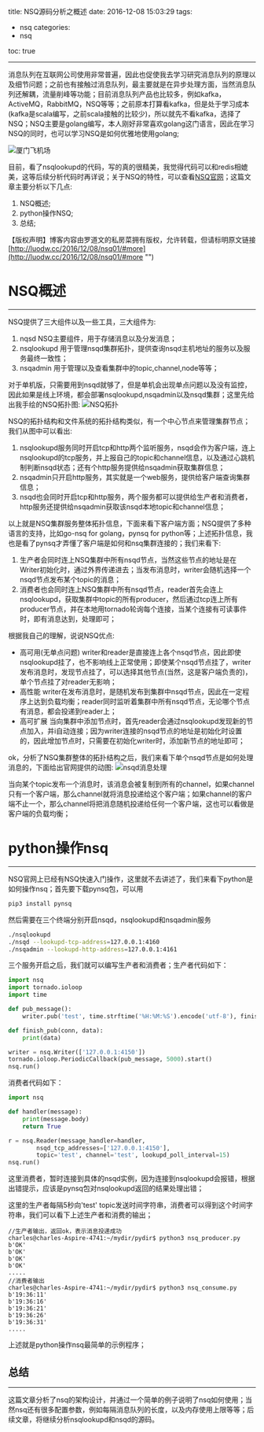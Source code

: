 title: NSQ源码分析之概述
date: 2016-12-08 15:03:29
tags:
- nsq
categories:
- nsq

toc: true

---


消息队列在互联网公司使用非常普遍，因此也促使我去学习研究消息队列的原理以及细节问题；之前也有接触过消息队列，最主要就是在异步处理方面，当然消息队列还解耦，流量削峰等功能；目前消息队列产品也比较多，例如kafka，ActiveMQ，RabbitMQ，NSQ等等；之前原本打算看kafka，但是处于学习成本(kafka是scala编写，之前scala接触的比较少)，所以就先不看kafka，选择了NSQ；NSQ主要是golang编写，本人刚好非常喜欢golang这门语言，因此在学习NSQ的同时，也可以学习NSQ是如何优雅地使用golang;

![厦门飞机场](http://7xjnip.com1.z0.glb.clouddn.com/ldw-1802933924.jpg "")

目前，看了nsqlookupd的代码，写的真的很精美，我觉得代码可以和redis相媲美，这等后续分析代码时再详说；关于NSQ的特性，可以查看[NSQ官网](http://nsq.io/overview/features_and_guarantees.html "")；这篇文章主要分析以下几点:
1. NSQ概述;
2. python操作NSQ;
3. 总结;

【版权声明】博客内容由罗道文的私房菜拥有版权，允许转载，但请标明原文链接[http://luodw.cc/2016/12/08/nsq01/#more](http://luodw.cc/2016/12/08/nsq01/#more "")

# NSQ概述

---

NSQ提供了三大组件以及一些工具，三大组件为:
1. nqsd NSQ主要组件，用于存储消息以及分发消息；
2. nsqlookupd 用于管理nsqd集群拓扑，提供查询nsqd主机地址的服务以及服务最终一致性；
3. nsqadmin 用于管理以及查看集群中的topic,channel,node等等；

对于单机版，只需要用到nsqd就够了，但是单机会出现单点问题以及没有监控，因此如果是线上环境，都会部署nsqlookupd,nsqadmin以及nsqd集群；这里先给出我手绘的NSQ拓扑图:
![NSQ拓扑](http://7xjnip.com1.z0.glb.clouddn.com/ldw-3139862022.jpg "")

NSQ的拓扑结构和文件系统的拓扑结构类似，有一个中心节点来管理集群节点；我们从图中可以看出: 
1. nsqlookupd服务同时开启tcp和http两个监听服务，nsqd会作为客户端，连上nsqlookupd的tcp服务，并上报自己的topic和channel信息，以及通过心跳机制判断nsqd状态；还有个http服务提供给nsqadmin获取集群信息；
2. nsqadmin只开启http服务，其实就是一个web服务，提供给客户端查询集群信息；
3. nsqd也会同时开启tcp和http服务，两个服务都可以提供给生产者和消费者，http服务还提供给nsqadmin获取该nsqd本地topic和channel信息；

以上就是NSQ集群服务整体拓扑信息，下面来看下客户端方面；NSQ提供了多种语言的支持，比如go-nsq for golang，pynsq for python等；上述拓扑信息，我也是看了pynsq才弄懂了客户端是如何和nsq集群连接的；我们来看下: 
1. 生产者会同时连上NSQ集群中所有nsqd节点，当然这些节点的地址是在Writer初始化时，通过外界传递进去；当发布消息时，writer会随机选择一个nsqd节点发布某个topic的消息；
2. 消费者也会同时连上NSQ集群中所有nsqd节点，reader首先会连上nsqlookupd，获取集群中topic的所有producer，然后通过tcp连上所有producer节点，并在本地用tornado轮询每个连接，当某个连接有可读事件时，即有消息达到，处理即可；

根据我自己的理解，说说NSQ优点:
* 高可用(无单点问题) writer和reader是直接连上各个nsqd节点，因此即使nsqlookupd挂了，也不影响线上正常使用；即使某个nsqd节点挂了，writer发布消息时，发现节点挂了，可以选择其他节点(当然，这是客户端负责的)，单个节点挂了对reader无影响；
* 高性能 writer在发布消息时，是随机发布到集群中nsqd节点，因此在一定程序上达到负载均衡；reader同时监听着集群中所有nsqd节点，无论哪个节点有消息，都会投递到reader上；
* 高可扩展 当向集群中添加节点时，首先reader会通过nsqlookupd发现新的节点加入，并i自动连接；因为writer连接的nsqd节点的地址是初始化时设置的，因此增加节点时，只需要在初始化writer时，添加新节点的地址即可；

ok，分析了NSQ集群整体的拓扑结构之后，我们来看下单个nsqd节点是如何处理消息的，下面给出官网提供的动图:
![nsqd消息处理](https://f.cloud.github.com/assets/187441/1700696/f1434dc8-6029-11e3-8a66-18ca4ea10aca.gif "")

当向某个topic发布一个消息时，该消息会被复制到所有的channel，如果channel只有一个客户端，那么channel就将消息投递给这个客户端；如果channel的客户端不止一个，那么channel将把消息随机投递给任何一个客户端，这也可以看做是客户端的负载均衡；

# python操作nsq

----

NSQ官网上已经有NSQ快速入门操作，这里就不去讲述了，我们来看下python是如何操作nsq；首先要下载pynsq包，可以用
```bash
pip3 install pynsq
```
然后需要在三个终端分别开启nsqd，nsqlookupd和nsqadmin服务
```bash
./nsqlookupd
./nsqd --lookupd-tcp-address=127.0.0.1:4160
./nsqadmin --lookupd-http-address=127.0.0.1:4161
```

三个服务开启之后，我们就可以编写生产者和消费者；生产者代码如下：
```python
import nsq
import tornado.ioloop
import time

def pub_message():
    writer.pub('test', time.strftime('%H:%M:%S').encode('utf-8'), finish_pub)

def finish_pub(conn, data):
    print(data)

writer = nsq.Writer(['127.0.0.1:4150'])
tornado.ioloop.PeriodicCallback(pub_message, 5000).start()
nsq.run()
```
消费者代码如下：
```python
import nsq

def handler(message):
    print(message.body)
    return True

r = nsq.Reader(message_handler=handler,
        nsqd_tcp_addresses=['127.0.0.1:4150'],
        topic='test', channel='test', lookupd_poll_interval=15)
nsq.run()
```
这里消费者，暂时连接到具体的nsqd实例，因为连接到nsqlookupd会报错，根据出错提示，应该是pynsq包对nsqlookupd返回的结果处理出错；

这里的生产者每隔5秒向'test' topic发送时间字符串，消费者可以得到这个时间字符串，我们可以看下上述生产者和消费的输出；
```
//生产者输出，返回ok，表示消息投递成功
charles@charles-Aspire-4741:~/mydir/pydir$ python3 nsq_producer.py 
b'OK'
b'OK'
b'OK'
b'OK'
.....
//消费者输出
charles@charles-Aspire-4741:~/mydir/pydir$ python3 nsq_consume.py 
b'19:36:11'
b'19:36:16'
b'19:36:21'
b'19:36:26'
b'19:36:31'
.....
```
上述就是python操作nsq最简单的示例程序；
 
## 总结

-----

这篇文章分析了nsq的架构设计，并通过一个简单的例子说明了nsq如何使用；当然nsq还有很多配置参数，例如每隔消息队列的长度，以及内存使用上限等等；后续文章，将继续分析nsqlookupd和nsqd的源码。




















